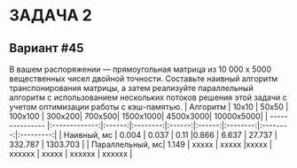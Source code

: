 # ЗАДАЧА 2
## Вариант #45
В вашем распоряжении — прямоугольная матрица из 10 000 x 5000 вещественных чисел двойной точности. Составьте наивный алгоритм транспонирования матрицы, а затем реализуйте параллельный алгоритм с использованием нескольких потоков решения этой задачи с учетом оптимизации работы с кэш-памятью.
| Алгоритм        | 10х10         | 50х50  | 100x100  | 300x200| 700x500| 1500x1000| 4500x3000| 10000x5000|
| --------------- |:-------------:|:------:|:--------:|:------:|:------:|:--------:|:--------:|:---------:|
| Наивный, мс     | 0.004         | 0.037  | 0.11     |0.866   | 6.637  | 27.737   | 332.787  | 1303.703  |
| Параллельный, мс| 1.149         | xxxxx  | xxxxx    |xxxxx   | xxxxxx | xxxxx    | xxxxxx   | xxxxxx    |
